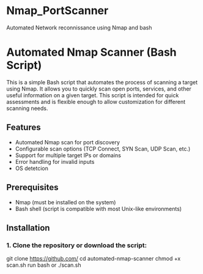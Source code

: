 # Nmap_PortScanner
Automated Network reconnissance using Nmap and  bash 

# Automated Nmap Scanner (Bash Script)

This is a simple Bash script that automates the process of scanning a target using Nmap. It allows you to quickly scan open ports, services, and other useful information on a given target. This script is intended for quick assessments and is flexible enough to allow customization for different scanning needs.

## Features
- Automated Nmap scan for port discovery
- Configurable scan options (TCP Connect, SYN Scan, UDP Scan, etc.)
- Support for multiple target IPs or domains
- Error handling for invalid inputs
- OS detetcion 

## Prerequisites
- Nmap (must be installed on the system)
- Bash shell (script is compatible with most Unix-like environments)

## Installation

### 1. Clone the repository or download the script: 

git clone https://github.com/<link>
cd automated-nmap-scanner
chmod +x scan.sh
run bash or ./scan.sh
